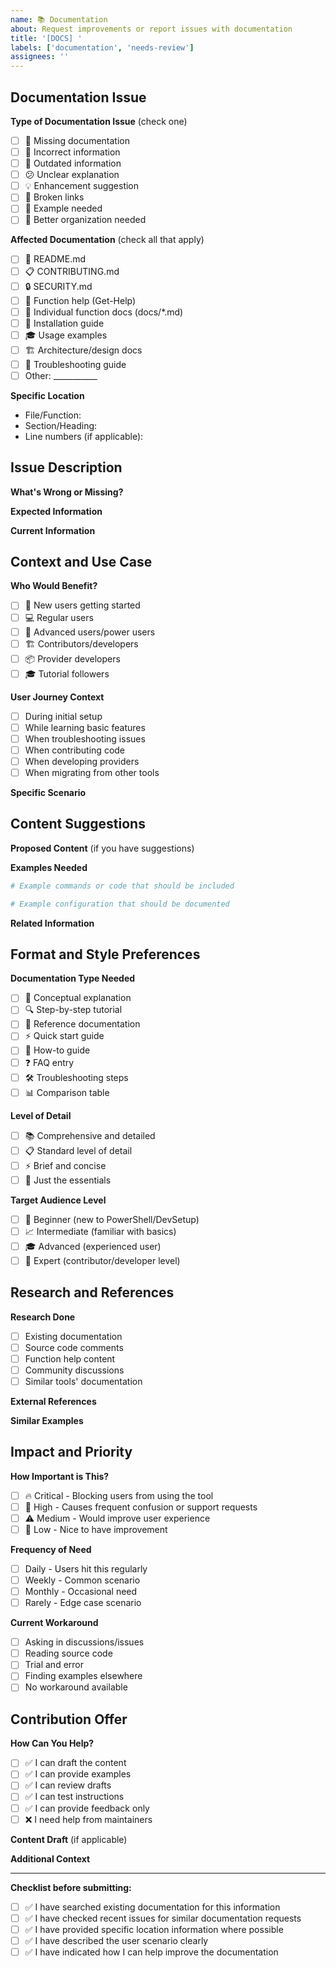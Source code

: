 ```yaml
---
name: 📚 Documentation
about: Request improvements or report issues with documentation
title: '[DOCS] '
labels: ['documentation', 'needs-review']
assignees: ''
---
```


## Documentation Issue

**Type of Documentation Issue** (check one)
- [ ] 📝 Missing documentation
- [ ] 🐛 Incorrect information
- [ ] 🔄 Outdated information  
- [ ] 😕 Unclear explanation
- [ ] 💡 Enhancement suggestion
- [ ] 🔗 Broken links
- [ ] 📖 Example needed
- [ ] 🎯 Better organization needed

**Affected Documentation** (check all that apply)
- [ ] 📘 README.md
- [ ] 📋 CONTRIBUTING.md
- [ ] 🔒 SECURITY.md
- [ ] 📄 Function help (Get-Help)
- [ ] 📁 Individual function docs (docs/*.md)
- [ ] 🚀 Installation guide
- [ ] 🎓 Usage examples
- [ ] 🏗️ Architecture/design docs
- [ ] 🔧 Troubleshooting guide
- [ ] Other: ___________

**Specific Location**
<!-- Provide specific file paths, function names, or sections -->
- File/Function: 
- Section/Heading: 
- Line numbers (if applicable): 

## Issue Description

**What's Wrong or Missing?**
<!-- Clear description of the documentation issue -->

**Expected Information**
<!-- What should the documentation say or include? -->

**Current Information**
<!-- What does it currently say (if anything)? -->

## Context and Use Case

**Who Would Benefit?**
- [ ] 👋 New users getting started
- [ ] 💻 Regular users  
- [ ] 🔧 Advanced users/power users
- [ ] 🏗️ Contributors/developers
- [ ] 📦 Provider developers
- [ ] 🎓 Tutorial followers

**User Journey Context**
<!-- When would someone need this information? -->
- [ ] During initial setup
- [ ] While learning basic features
- [ ] When troubleshooting issues
- [ ] When contributing code
- [ ] When developing providers
- [ ] When migrating from other tools

**Specific Scenario**
<!-- Describe the specific situation where this documentation is needed -->

## Content Suggestions

**Proposed Content** (if you have suggestions)
<!-- If you know what should be documented, provide draft content -->

**Examples Needed**
<!-- What examples would be helpful? -->
```powershell
# Example commands or code that should be included

```

```yaml
# Example configuration that should be documented

```

**Related Information**
<!-- What other documentation should this link to or reference? -->

## Format and Style Preferences

**Documentation Type Needed**
- [ ] 📝 Conceptual explanation
- [ ] 🔍 Step-by-step tutorial
- [ ] 📖 Reference documentation
- [ ] ⚡ Quick start guide
- [ ] 🎯 How-to guide
- [ ] ❓ FAQ entry
- [ ] 🛠️ Troubleshooting steps
- [ ] 📊 Comparison table

**Level of Detail**
- [ ] 📚 Comprehensive and detailed
- [ ] 📋 Standard level of detail
- [ ] ⚡ Brief and concise
- [ ] 🎯 Just the essentials

**Target Audience Level**
- [ ] 👶 Beginner (new to PowerShell/DevSetup)
- [ ] 📈 Intermediate (familiar with basics)
- [ ] 🎓 Advanced (experienced user)
- [ ] 🔧 Expert (contributor/developer level)

## Research and References

**Research Done**
<!-- What have you already looked at? -->
- [ ] Existing documentation
- [ ] Source code comments
- [ ] Function help content
- [ ] Community discussions
- [ ] Similar tools' documentation

**External References**
<!-- Any external documentation that might be helpful -->

**Similar Examples**
<!-- Examples from other projects or tools that do this well -->

## Impact and Priority

**How Important is This?**
- [ ] 🔥 Critical - Blocking users from using the tool
- [ ] 🚨 High - Causes frequent confusion or support requests
- [ ] ⚠️ Medium - Would improve user experience
- [ ] 📝 Low - Nice to have improvement

**Frequency of Need**
- [ ] Daily - Users hit this regularly
- [ ] Weekly - Common scenario  
- [ ] Monthly - Occasional need
- [ ] Rarely - Edge case scenario

**Current Workaround**
<!-- How are users currently figuring this out? -->
- [ ] Asking in discussions/issues
- [ ] Reading source code
- [ ] Trial and error
- [ ] Finding examples elsewhere
- [ ] No workaround available

## Contribution Offer

**How Can You Help?**
- [ ] ✅ I can draft the content
- [ ] ✅ I can provide examples  
- [ ] ✅ I can review drafts
- [ ] ✅ I can test instructions
- [ ] ✅ I can provide feedback only
- [ ] ❌ I need help from maintainers

**Content Draft** (if applicable)
<!-- If you're willing to draft content, include it here -->

**Additional Context**
<!-- Any other context that would help improve the documentation -->

---

**Checklist before submitting:**
- [ ] ✅ I have searched existing documentation for this information
- [ ] ✅ I have checked recent issues for similar documentation requests
- [ ] ✅ I have provided specific location information where possible
- [ ] ✅ I have described the user scenario clearly
- [ ] ✅ I have indicated how I can help improve the documentation